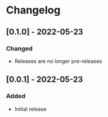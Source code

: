 # Changelog

## [0.1.0] - 2022-05-23

### Changed
* Releases are no longer pre-releases


## [0.0.1] - 2022-05-23

### Added
* Initial release
